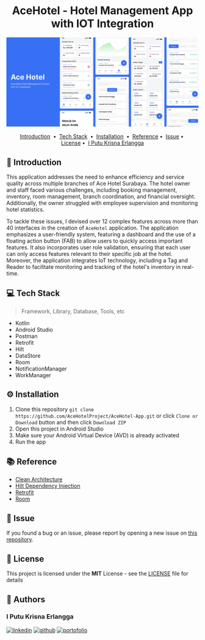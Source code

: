 <!-- git remote add origin https|ssh:path/to/the/repository.git  -->
<!-- git pull origin main --rebase -->

<div align="center">
<h1> AceHotel - Hotel Management App with IOT Integration </h1>
<a href="https://github.com/AceHotelProject/AceHotel-App">
    <img src="./img/acehotel.png" alt="readme-project-template">
</a>
</div>

<!-- You can make badge by read on official documentation at https://shields.io/badges -->

<!-- </div>
<p align="center">
<a target="_blank" href="https://www.linkedin.com/in/moh-iqbal-fatchurozi/"><img height="20" src="https://img.shields.io/badge/LinkedIn-0077B5?style=for-the-badge&logo=linkedin&logoColor=white" /></a>
<a target="_blank" href=""><img height="20" src="https://img.shields.io/github/license/zer0-911/readme-project-template" alt="License"></a>
<a target="_blank" href=""><img height="20" src="https://img.shields.io/github/commit-activity/t/zer0-911/readme-project-template" alt="Last Commits"></a>
<a target="_blank" href=""><img height="20" src="https://img.shields.io/github/repo-size/zer0-911/readme-project-template" alt="Repo Size"></a>
</p> -->

<p align="center">
<a href="#-introduction">Introduction</a> &nbsp;&bull;&nbsp;
<a href="#-tech-stack">Tech Stack</a> &nbsp;&bull;&nbsp;
<a href="#%EF%B8%8F-installation">Installation</a> &nbsp;&bull;&nbsp;
<!-- <a href="#%EF%B8%8F-demo">Demo</a> &nbsp;&bull;&nbsp; -->
<a href="#-reference">Reference</a>&nbsp;&bull;&nbsp;
<a href="#-issue">Issue</a>&nbsp;&bull;&nbsp;
<a href="#-license">License</a>&nbsp;&bull;&nbsp;
<a href="#-author">I Putu Krisna Erlangga</a>
</p>

## 📄 Introduction

This application addresses the need to enhance efficiency and service quality across multiple branches of Ace Hotel Surabaya. The hotel owner and staff faced various challenges, including booking management, inventory, room management, branch coordination, and financial oversight. Additionally, the owner struggled with employee supervision and monitoring hotel statistics.

To tackle these issues, I devised over 12 complex features across more than 40 interfaces in the creation of `AceHotel` application. The application emphasizes a user-friendly system, featuring a dashboard and the use of a floating action button (FAB) to allow users to quickly access important features. It also incorporates user role validation, ensuring that each user can only access features relevant to their specific job at the hotel. Moreover, the application integrates IoT technology, including a Tag and Reader to facilitate monitoring and tracking of the hotel's inventory in real-time.

## 💻 Tech Stack

> Framework, Library, Database, Tools, etc

<!-- You can search the logo with https://simpleicons.org and copy the name in logo=copyhere same with color after badge/YourText-YourColor-->

- Kotlin
- Android Studio
- Postman
- Retrofit
- Hilt
- DataStore
- Room
- NotificationManager
- WorkManager

## ⚙️ Installation

1. Clone this repository `git clone https://github.com/AceHotelProject/AceHotel-App.git` or click `Clone or Download` button and then click `Download ZIP`
2. Open this project in Android Studio
3. Make sure your Android Virtual Device (AVD) is already activated
4. Run the app

<!-- ## 📽️ Demo

<!-- If Needed  -->
<!-- <div align="center">
    <img src="./img/demo.gif" alt="Demo">
</div> -->

## 📚 Reference

<!-- If Needed -->

- [Clean Architecture](https://developer.android.com/topic/architecture)
- [Hilt Dependency Injection](https://developer.android.com/training/dependency-injection/hilt-android)
- [Retrofit](https://square.github.io/retrofit/)
- [Room](https://developer.android.com/training/data-storage/room/)
  
## 🚩 Issue

If you found a bug or an issue, please report by opening a new issue on [this repository](https://github.com/AceHotelProject/AceHotel-App/issues).

## 📝 License

This project is licensed under the **MIT** License - see the [LICENSE](LICENSE) file for details

## 📌 Authors

<p align="center">
<h3> I Putu Krisna Erlangga </h3>
<a target="_blank" href="https://www.linkedin.com/in/krisna-erlangga/"><img height="20" src="https://img.shields.io/badge/LinkedIn-0077B5?style=for-the-badge&logo=linkedin&logoColor=white" alt="linkedin" /></a>
<a target="_blank" href="https://github.com/krsx"><img height="20" src="https://img.shields.io/badge/Github-000000?style=for-the-badge&logo=github&logoColor=white" alt="github"/></a>
<a target="_blank" href="https://krsx-dev.framer.website/">
<img height="20" src="https://img.shields.io/badge/Portfolio-00BC8E?style=for-the-badge&logo=googlecloud&logoColor=white" alt="portofolio"/>
</a>
</p>
